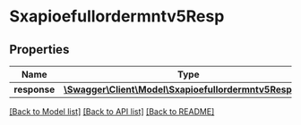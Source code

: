 # Sxapioefullordermntv5Resp

## Properties
Name | Type | Description | Notes
------------ | ------------- | ------------- | -------------
**response** | [**\Swagger\Client\Model\Sxapioefullordermntv5Response**](Sxapioefullordermntv5Response.md) |  | [optional] 

[[Back to Model list]](../README.md#documentation-for-models) [[Back to API list]](../README.md#documentation-for-api-endpoints) [[Back to README]](../README.md)



